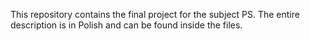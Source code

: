 This repository contains the final project for the subject PS. The entire description is in Polish and can be found inside the files.
